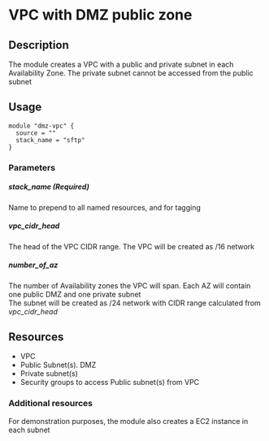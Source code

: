 # VPC with DMZ public zone

## Description
The module creates a VPC with a public and private subnet in each Availability Zone.
The private subnet cannot be accessed from the public subnet

## Usage
```hcl
module "dmz-vpc" {
  source = ""
  stack_name = "sftp"
}
```

### Parameters

##### stack_name (Required)
Name to prepend to all named resources, and for tagging

##### vpc_cidr_head
The head of the VPC CIDR range. The VPC will be created as /16 network

##### number_of_az
The number of Availability zones the VPC will span. Each AZ will contain one public DMZ and one private subnet<br>
The subnet will be created as /24 network with CIDR range calculated from *vpc_cidr_head* 

## Resources
* VPC
* Public Subnet(s). DMZ
* Private subnet(s)
* Security groups to access Public subnet(s) from VPC

### Additional resources
For demonstration purposes, the module also creates a EC2 instance in each subnet


